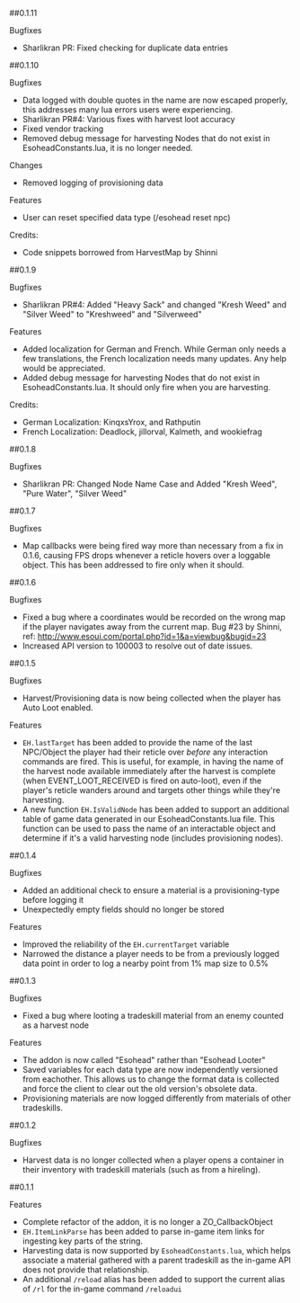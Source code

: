 ##0.1.11

Bugfixes
- Sharlikran PR: Fixed checking for duplicate data entries

##0.1.10

Bugfixes
- Data logged with double quotes in the name are now escaped properly, this addresses many lua errors users were experiencing.
- Sharlikran PR#4: Various fixes with harvest loot accuracy
- Fixed vendor tracking
- Removed debug message for harvesting Nodes that do not exist in EsoheadConstants.lua, it is no longer needed.

Changes
- Removed logging of provisioning data

Features
- User can reset specified data type (/esohead reset npc)

Credits:
- Code snippets borrowed from HarvestMap by Shinni

##0.1.9

Bugfixes
- Sharlikran PR#4: Added "Heavy Sack" and changed "Kresh Weed" and "Silver Weed" to "Kreshweed" and "Silverweed"

Features
- Added localization for German and French.  While German only needs a few translations, the French localization needs many updates.  Any help would be appreciated.
- Added debug message for harvesting Nodes that do not exist in EsoheadConstants.lua.  It should only fire when you are harvesting.

Credits:
- German Localization: KinqxsYrox, and Rathputin
- French Localization: Deadlock, jillorval, Kalmeth, and wookiefrag

##0.1.8

Bugfixes
- Sharlikran PR: Changed Node Name Case and Added "Kresh Weed", "Pure Water", "Silver Weed"

##0.1.7

Bugfixes
- Map callbacks were being fired way more than necessary from a fix in 0.1.6, causing FPS drops whenever a reticle hovers over a loggable object. This has been addressed to fire only when it should.

##0.1.6

Bugfixes
- Fixed a bug where a coordinates would be recorded on the wrong map if the player navigates away from the current map. Bug #23 by Shinni, ref: http://www.esoui.com/portal.php?id=1&a=viewbug&bugid=23
- Increased API version to 100003 to resolve out of date issues.

##0.1.5

Bugfixes
- Harvest/Provisioning data is now being collected when the player has Auto Loot enabled.

Features
- ``EH.lastTarget`` has been added to provide the name of the last NPC/Object the player had their reticle over _before_ any interaction commands are fired. This is useful, for example, in having the name of the harvest node available immediately after the harvest is complete (when EVENT_LOOT_RECEIVED is fired on auto-loot), even if the player's reticle wanders around and targets other things while they're harvesting.
- A new function ``EH.IsValidNode`` has been added to support an additional table of game data generated in our EsoheadConstants.lua file. This function can be used to pass the name of an interactable object and determine if it's a valid harvesting node (includes provisioning nodes).

##0.1.4

Bugfixes
- Added an additional check to ensure a material is a provisioning-type before logging it
- Unexpectedly empty fields should no longer be stored

Features
- Improved the reliability of the ``EH.currentTarget`` variable
- Narrowed the distance a player needs to be from a previously logged data point in order to log a nearby point from 1% map size to 0.5%

##0.1.3

Bugfixes
- Fixed a bug where looting a tradeskill material from an enemy counted as a harvest node

Features
- The addon is now called "Esohead" rather than "Esohead Looter"
- Saved variables for each data type are now independently versioned from eachother. This allows us to change the format data is collected and force the client to clear out the old version's obsolete data.
- Provisioning materials are now logged differently from materials of other tradeskills.

##0.1.2

Bugfixes
- Harvest data is no longer collected when a player opens a container in their inventory with tradeskill materials (such as from a hireling).

##0.1.1

Features
- Complete refactor of the addon, it is no longer a ZO_CallbackObject
- ``EH.ItemLinkParse`` has been added to parse in-game item links for ingesting key parts of the string.
- Harvesting data is now supported by ``EsoheadConstants.lua``, which helps associate a material gathered with a parent tradeskill as the in-game API does not provide that relationship.
- An additional ``/reload`` alias has been added to support the current alias of ``/rl`` for the in-game command ``/reloadui``

